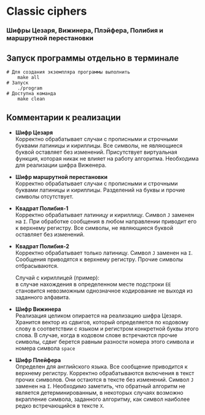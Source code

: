# Classic ciphers
### Шифры Цезаря, Вижинера, Плэйфера, Полибия и маршрутной перестановки

## Запуск программы отдельно в терминале
    # Для создания экземпляра программы выполнить
        make all
    # Запуск
        ./program
    # Доступна команда
        make clean

## Комментарии к реализации
* **Шифр Цезаря**  
    Корректно обрабатывает случаи с прописными и строчными буквами латиницы
    и кириллицы.
    Все символы, не являющиеся буквой оставляет без изменений.
    Присутствует виртуальная функция, которая никак не влияет на работу
    алгоритма. Необходима для реализации шифра Виженера.

* **Шифр маршрутной перестановки**  
    Корректно обрабатывает случаи с прописными и строчными буквами латиницы
    и кириллицы.
    Разделений на буквы и прочие символы отсутствует.

* **Квадрат Полибия-1**  
    Корректно обрабатывает латиницу и кириллицу. Символ `J` заменен на `I`.
    При обработке сообщения в любом направлении приводит его к верхнему регистру.
    Все символы, не являющиеся буквой оставляет без изменений.

* **Квадрат Полибия-2**  
    Корректно обрабатывает только латиницу. Символ `J` заменен на `I`.
    Сообщения приводятся к верхнему регистру.
    Прочие символы отбрасываются.

    Случай с кириллицей (пример):  
    в случае нахождения в определенном месте подстроки `ЕЕ` становится
    невозможным однозначное кодирование не выходя из заданного алфавита.

* **Шифр Вижинера**  
    Реализация целиком опирается на реализацию шифра Цезаря.
    Хранится вектор из сдвигов, который определяется по кодовому слову
    в соответствии с языком и регистром конкретной буквы этого слова.
    В случае, когда в кодовом слове встречаются прочие символы, сдвиг берется
    равным разности номера этого символа и номера символа `space`

* **Шифр Плейфера**  
    Определен для английского языка. Все сообщение приводится к верхнему регистру.
    Корректно обрабатываются включения в текст прочих символов. Они остаются
    в тексте без изменений. Символ `J` заменен на `I`.
    Необходимо заметить, что обратный алгоритм не является детерминированным,
    в некоторых случаях возможно вкрапление символа, заданного алгоритму, как
    символ наиболее редко встречающийся в тексте `X`.
